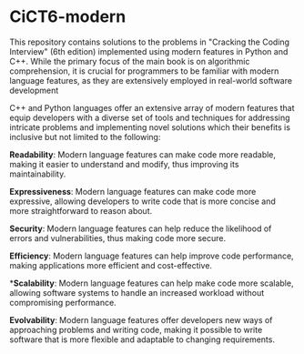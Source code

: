 # CiCT6-modern

This repository contains solutions to the problems in "Cracking the Coding Interview" (6th edition) implemented using modern features in Python and C++. While the primary focus of the main book is on algorithmic comprehension, it is crucial for programmers to be familiar with modern language features, as they are extensively employed in real-world software development

C++ and Python languages offer an extensive array of modern features that equip developers with a diverse set of tools and techniques for addressing intricate problems and implementing novel solutions which their benefits is inclusive but not limited to the following:

**Readability**: Modern language features can make code more readable, making it easier to understand and modify, thus improving its maintainability.

**Expressiveness**: Modern language features can make code more expressive, allowing developers to write code that is more concise and more straightforward to reason about.

**Security**: Modern language features can help reduce the likelihood of errors and vulnerabilities, thus making code more secure.

**Efficiency**: Modern language features can help improve code performance, making applications more efficient and cost-effective.

***Scalability**: Modern language features can help make code more scalable, allowing software systems to handle an increased workload without compromising performance.

**Evolvability**: Modern language features offer developers new ways of approaching problems and writing code, making it possible to write software that is more flexible and adaptable to changing requirements.
